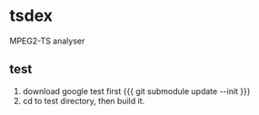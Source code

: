 # tsdex
MPEG2-TS analyser

## test
1. download google test first
{{{
    git submodule update --init
}}}
2. cd to test directory, then build it.
